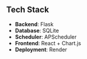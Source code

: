 ## Tech Stack
- **Backend**: Flask  
- **Database**: SQLite  
- **Scheduler**: APScheduler  
- **Frontend**: React + Chart.js  
- **Deployment**: Render